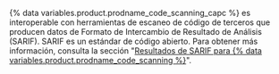 {% data variables.product.prodname_code_scanning_capc %} es interoperable con herramientas de escaneo de código de terceros que producen datos de Formato de Intercambio de Resultado de Análisis (SARIF). SARIF es un estándar de código abierto. Para obtener más información, consulta la sección "[Resultados de SARIF para {% data variables.product.prodname_code_scanning %}](/github/finding-security-vulnerabilities-and-errors-in-your-code/sarif-support-for-code-scanning)".